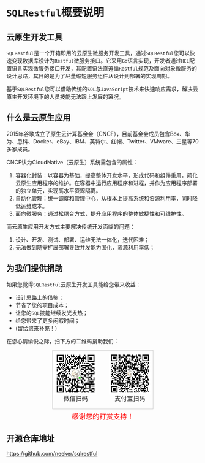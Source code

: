 # `SQLRestful`概要说明

## 云原生开发工具

`SQLRestful`是一个开箱即用的云原生微服务开发工具，通过`SQLRestful`您可以快速变现数据库设计为`Restful`微服务接口。它采用`Go`语言实现，开发者通过`HCL`配置语言实现微服务接口开发，其配置语法直遵循`Restful`规范及面向对象微服务的设计思路，其目的是为了尽量缩短服务组件从设计到部署的实现周期。

基于`SQLRestful`您可以借助传统的`SQL`与`JavaScript`技术来快速响应需求，解决云原生开发环境下的人员技能无法跟上发展的窘况。


## 什么是云原生应用

2015年谷歌成立了原生云计算基金会（CNCF），目前基金会成员包含Box、华为、思科、Docker、eBay、IBM、英特尔、红帽、Twitter、VMware、三星等70多家成员。

CNCF认为CloudNative（云原生）系统需包含的属性：

 1. 容器化封装：以容器为基础，提高整体开发水平，形成代码和组件重用，简化云原生应用程序的维护。在容器中运行应用程序和进程，并作为应用程序部署的独立单元，实现高水平资源隔离。
 2. 自动化管理：统一调度和管理中心，从根本上提高系统和资源利用率，同时降低运维成本。
 3. 面向微服务：通过松耦合方式，提升应用程序的整体敏捷性和可维护性。

而云原生应用开发方式主要解决传统开发面临的问题：

 1. 设计、开发、测试、部署、运维无法一体化，迭代困难；
 2. 无法做到随需扩展部署导致并发能力固化，资源利用率低；

## 为我们提供捐助

如果您觉得`SQLRestful`云原生开发工具能给您带来收益：

  - 设计思路上的借鉴；
  - 节省了您的项目成本；
  - 让您的`SQL`技能继续发光发热；
  - 给您带来了更多闲暇时间；
  - (留给您来补充！)

在您心情愉悦之际，扫下方的二维码捐助我们： 

<div style="margin:5px auto; width:262px; height:152px;border:1px solid #ccc;">
<div style="float:left; margin:5px 5px 0;">
  <img src="img/wechat_qrcode.jpg" width="110px" height="110px">
  <div style="text-align:center; font-size:16px;margin-top: -6px;">微信扫码</div></div>
<div style="float:right; margin:5px 5px 0;">
  <img src="img/alipay_qrcode.jpg" width="110px" height="110px">
  <div style="text-align:center;font-size:16px;margin-top: -6px;">支付宝扫码</div></div>
</div>
<div style="text-align:center; font-size:18px; color:#FF0000;">感谢您的打赏支持！</div>

## 开源仓库地址

<https://github.com/neeker/sqlrestful>

